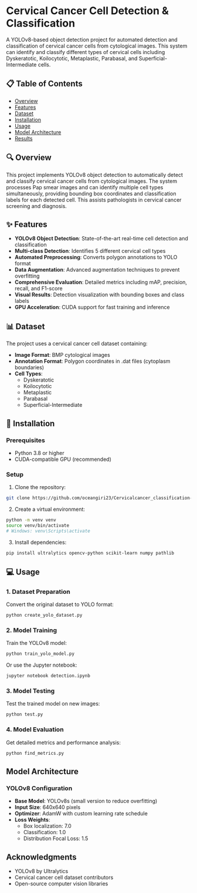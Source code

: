 # Cervical Cancer Cell Detection & Classification

A YOLOv8-based object detection project for automated detection and classification of cervical cancer cells from cytological images. This system can identify and classify different types of cervical cells including Dyskeratotic, Koilocytotic, Metaplastic, Parabasal, and Superficial-Intermediate cells.

## 📋 Table of Contents

- [Overview](#overview)
- [Features](#features)
- [Dataset](#dataset)
- [Installation](#installation)
- [Usage](#usage)
- [Model Architecture](#model-architecture)
- [Results](#results)

## 🔍 Overview

This project implements YOLOv8 object detection to automatically detect and classify cervical cancer cells from cytological images. The system processes Pap smear images and can identify multiple cell types simultaneously, providing bounding box coordinates and classification labels for each detected cell. This assists pathologists in cervical cancer screening and diagnosis.

## ✨ Features

- **YOLOv8 Object Detection**: State-of-the-art real-time cell detection and classification
- **Multi-class Detection**: Identifies 5 different cervical cell types
- **Automated Preprocessing**: Converts polygon annotations to YOLO format
- **Data Augmentation**: Advanced augmentation techniques to prevent overfitting
- **Comprehensive Evaluation**: Detailed metrics including mAP, precision, recall, and F1-score
- **Visual Results**: Detection visualization with bounding boxes and class labels
- **GPU Acceleration**: CUDA support for fast training and inference

## 📊 Dataset

The project uses a cervical cancer cell dataset containing:

- **Image Format**: BMP cytological images
- **Annotation Format**: Polygon coordinates in .dat files (cytoplasm boundaries)
- **Cell Types**:
  - Dyskeratotic
  - Koilocytotic
  - Metaplastic
  - Parabasal
  - Superficial-Intermediate

## 🚀 Installation

### Prerequisites

- Python 3.8 or higher
- CUDA-compatible GPU (recommended)

### Setup

1. Clone the repository:

```bash
git clone https://github.com/oceangiri23/Cervicalcancer_classification-detection.git
```

2. Create a virtual environment:

```bash
python -m venv venv
source venv/bin/activate  
# Windows: venv\Scripts\activate
```

3. Install dependencies:

```bash
pip install ultralytics opencv-python scikit-learn numpy pathlib
```

## 💻 Usage

### 1. Dataset Preparation

Convert the original dataset to YOLO format:

```bash
python create_yolo_dataset.py
```

### 2. Model Training

Train the YOLOv8 model:

```bash
python train_yolo_model.py
```

Or use the Jupyter notebook:

```bash
jupyter notebook detection.ipynb
```

### 3. Model Testing

Test the trained model on new images:

```bash
python test.py
```

### 4. Model Evaluation

Get detailed metrics and performance analysis:

```bash
python find_metrics.py
```

## Model Architecture

### YOLOv8 Configuration

- **Base Model**: YOLOv8s (small version to reduce overfitting)
- **Input Size**: 640x640 pixels
- **Optimizer**: AdamW with custom learning rate schedule
- **Loss Weights**:
  - Box localization: 7.0
  - Classification: 1.0
  - Distribution Focal Loss: 1.5

## Acknowledgments

- YOLOv8 by Ultralytics
- Cervical cancer cell dataset contributors
- Open-source computer vision libraries
